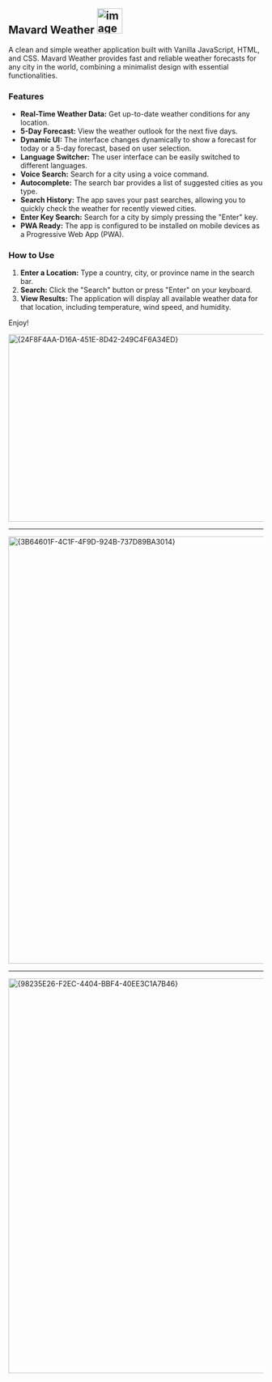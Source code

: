 ## Mavard Weather <img width="50" height="50" alt="image" src="https://github.com/user-attachments/assets/6ed0f1b5-fc2a-46e6-b43d-892b1fb808f5" />

A clean and simple weather application built with Vanilla JavaScript, HTML, and CSS. Mavard Weather provides fast and reliable weather forecasts for any city in the world, combining a minimalist design with essential functionalities.

### Features
* **Real-Time Weather Data:** Get up-to-date weather conditions for any location.
* **5-Day Forecast:** View the weather outlook for the next five days.
* **Dynamic UI:** The interface changes dynamically to show a forecast for today or a 5-day forecast, based on user selection.
* **Language Switcher:** The user interface can be easily switched to different languages.
* **Voice Search:** Search for a city using a voice command.
* **Autocomplete:** The search bar provides a list of suggested cities as you type.
* **Search History:** The app saves your past searches, allowing you to quickly check the weather for recently viewed cities.
* **Enter Key Search:** Search for a city by simply pressing the "Enter" key.
* **PWA Ready:** The app is configured to be installed on mobile devices as a Progressive Web App (PWA).

### How to Use
1.  **Enter a Location:** Type a country, city, or province name in the search bar.
2.  **Search:** Click the "Search" button or press "Enter" on your keyboard.
3.  **View Results:** The application will display all available weather data for that location, including temperature, wind speed, and humidity.

Enjoy!

<img width="692" height="371" alt="{24F8F4AA-D16A-451E-8D42-249C4F6A34ED}" src="https://github.com/user-attachments/assets/5f5e430b-a225-4726-bd43-ee320a3d1785" />

---

<img width="721" height="845" alt="{3B64601F-4C1F-4F9D-924B-737D89BA3014}" src="https://github.com/user-attachments/assets/188ca6e0-9b5b-4be4-acec-ba551322ec1c" />

--- 

<img width="700" height="781" alt="{98235E26-F2EC-4404-BBF4-40EE3C1A7B46}" src="https://github.com/user-attachments/assets/87c444eb-071f-4c85-bdd0-260b8b9d14b6" />
